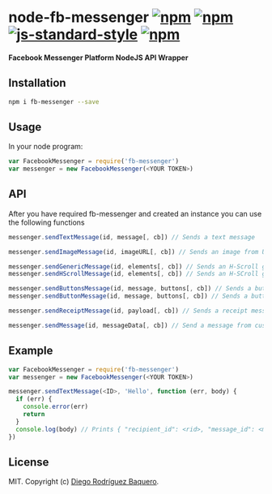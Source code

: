 # node-fb-messenger [![npm](https://img.shields.io/npm/v/fb-messenger.svg)](https://www.npmjs.com/package/fb-messenger) [![npm](https://img.shields.io/npm/dm/fb-messenger.svg)](https://www.npmjs.com/package/fb-messenger) [![js-standard-style](https://img.shields.io/badge/code%20style-standard-brightgreen.svg)](http://standardjs.com/) [![npm](https://img.shields.io/npm/l/fb-messenger.svg)](LICENSE) 
#### Facebook Messenger Platform NodeJS API Wrapper

## Installation

```bash
npm i fb-messenger --save
```

## Usage

In your node program:

```js
var FacebookMessenger = require('fb-messenger')
var messenger = new FacebookMessenger(<YOUR TOKEN>)
```

## API

After you have required fb-messenger and created an instance you can use the following functions

```js
messenger.sendTextMessage(id, message[, cb]) // Sends a text message

messenger.sendImageMessage(id, imageURL[, cb]) // Sends an image from URL

messenger.sendGenericMessage(id, elements[, cb]) // Sends an H-Scroll generic message
messenger.sendHScrollMessage(id, elements[, cb]) // Sends an H-SCroll generic message (Alias)

messenger.sendButtonsMessage(id, message, buttons[, cb]) // Sends a buttons message
messenger.sendButtonMessage(id, message, buttons[, cb]) // Sends a buttons message (Alias)

messenger.sendReceiptMessage(id, payload[, cb]) // Sends a receipt message (No need for template_type in payload) 

messenger.sendMessage(id, messageData[, cb]) // Send a message from custom data
```

## Example

```js
var FacebookMessenger = require('fb-messenger')
var messenger = new FacebookMessenger(<YOUR TOKEN>)

messenger.sendTextMessage(<ID>, 'Hello', function (err, body) {
  if (err) {
    console.error(err)
    return
  }
  console.log(body) // Prints { "recipient_id": <rid>, "message_id": <mid> }
})
```

## License

MIT. Copyright (c) [Diego Rodríguez Baquero](https://diegorbaquero.com).